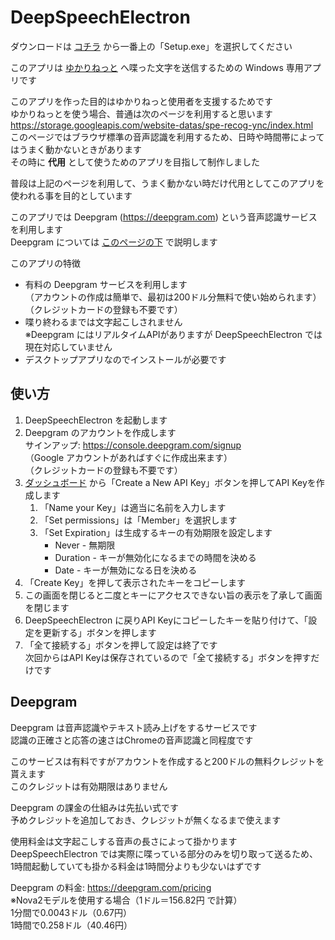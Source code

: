 # DeepSpeechElectron

ダウンロードは
[コチラ](https://github.com/mujurin1/DeepSpeechElectron/releases)
から一番上の「Setup.exe」を選択してください


このアプリは
[ゆかりねっと](https://nmori.github.io/yncneo-Docs)
へ喋った文字を送信するための Windows 専用アプリです

このアプリを作った目的はゆかりねっと使用者を支援するためです  
ゆかりねっとを使う場合、普通は次のページを利用すると思います  
https://storage.googleapis.com/website-datas/spe-recog-ync/index.html  
このページではブラウザ標準の音声認識を利用するため、日時や時間帯によってはうまく動かないときがあります  
その時に **代用** として使うためのアプリを目指して制作しました

普段は上記のページを利用して、うまく動かない時だけ代用としてこのアプリを使われる事を目的としています  

このアプリでは Deepgram (https://deepgram.com) という音声認識サービスを利用します  
Deepgram については [このページの下](#Deepgram) で説明します

このアプリの特徴
* 有料の Deepgram サービスを利用します  
  （アカウントの作成は簡単で、最初は200ドル分無料で使い始められます）  
  （クレジットカードの登録も不要です）
* 喋り終わるまでは文字起こしされません  
  ※Deepgram にはリアルタイムAPIがありますが DeepSpeechElectron では現在対応していません
* デスクトップアプリなのでインストールが必要です


## 使い方
1. DeepSpeechElectron を起動します
2. Deepgram のアカウントを作成します  
   サインアップ: https://console.deepgram.com/signup  
   （Google アカウントがあればすぐに作成出来ます）  
   （クレジットカードの登録も不要です）
4. [ダッシュボード](https://console.deepgram.com)
   から「Create a New API Key」ボタンを押してAPI Keyを作成します
   1. 「Name your Key」は適当に名前を入力します
   2. 「Set permissions」は「Member」を選択します
   3. 「Set Expiration」は生成するキーの有効期限を設定します  
      * Never - 無期限
      * Duration - キーが無効化になるまでの時間を決める
      * Date - キーが無効になる日を決める
5. 「Create Key」を押して表示されたキーをコピーします
6. この画面を閉じると二度とキーにアクセスできない旨の表示を了承して画面を閉じます
7. DeepSpeechElectron に戻りAPI Keyにコピーしたキーを貼り付けて、「設定を更新する」ボタンを押します
8. 「全て接続する」ボタンを押して設定は終了です  
   次回からはAPI Keyは保存されているので「全て接続する」ボタンを押すだけです


## Deepgram
Deepgram は音声認識やテキスト読み上げをするサービスです  
認識の正確さと応答の速さはChromeの音声認識と同程度です

このサービスは有料ですがアカウントを作成すると200ドルの無料クレジットを貰えます  
このクレジットは有効期限はありません

Deepgram の課金の仕組みは先払い式です  
予めクレジットを追加しておき、クレジットが無くなるまで使えます

使用料金は文字起こしする音声の長さによって掛かります  
DeepSpeechElectron では実際に喋っている部分のみを切り取って送るため、  
1時間起動していても掛かる料金は1時間分よりも少ないはずです

Deepgram の料金: https://deepgram.com/pricing  
※Nova2モデルを使用する場合（1ドル＝156.82円 で計算）  
1分間で0.0043ドル（0.67円）  
1時間で0.258ドル（40.46円）  

